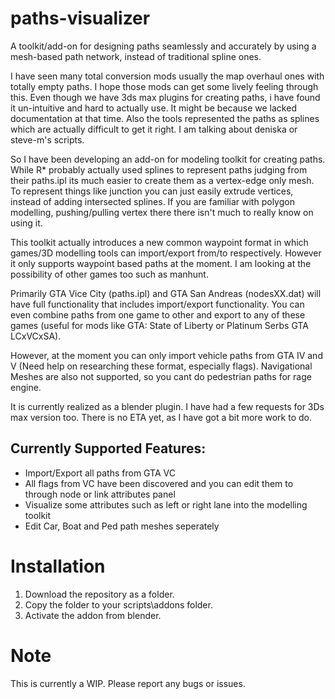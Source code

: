 # paths-visualizer
A toolkit/add-on for designing paths seamlessly and accurately by using a mesh-based path network, instead of traditional spline ones. 
 
I have seen many total conversion mods usually the map overhaul ones with totally empty paths. I hope those mods can get some lively feeling through this. Even though we have 3ds max plugins for creating paths, i have found it un-intuitive and hard to actually use. It might be because we lacked documentation at that time. Also the tools represented the paths as splines which are actually difficult to get it right. I am talking about deniska or steve-m's scripts.

So I have been developing an add-on for modeling toolkit for creating paths. While R* probably actually used splines to represent paths judging from their paths.ipl its much easier to create them as a vertex-edge only mesh. To represent things like junction you can just easily extrude vertices, instead of adding intersected splines. If you are familiar with polygon modelling, pushing/pulling vertex there there isn't much to really know on using it.

This toolkit actually introduces a new common waypoint format in which games/3D modelling tools can import/export from/to respectively. However it only supports waypoint based paths at the moment. I am looking at the possibility of other games too such as manhunt.

Primarily GTA Vice City (paths.ipl) and GTA San Andreas (nodesXX.dat) will have full functionality that includes import/export functionality. You can even combine paths from one game to other and export to any of these games (useful for mods like GTA: State of Liberty or Platinum Serbs GTA LCxVCxSA).

However, at the moment you can only import vehicle paths from GTA IV and V (Need help on researching these format, especially flags). Navigational Meshes are also not supported, so you cant do pedestrian paths for rage engine. 
 
It is currently realized as a blender plugin. I have had a few requests for 3Ds max version too. There is no ETA yet, as I have got a bit more work to do.
 
## Currently Supported Features:
* Import/Export all paths from GTA VC
* All flags from VC have been discovered and you can edit them to through node or link attributes panel
* Visualize some attributes such as left or right lane into the modelling toolkit
* Edit Car, Boat and Ped path meshes seperately

# Installation
1. Download the repository as a folder.
2. Copy the folder to your scripts\addons folder.
3. Activate the addon from blender.

# Note
This is currently a WIP. Please report any bugs or issues.
